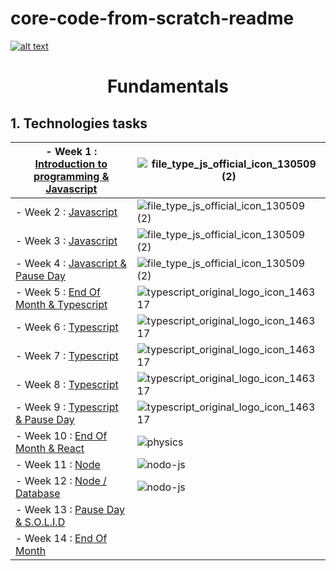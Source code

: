 
# core-code-from-scratch-readme
<a href="https://www.core-code.io/">

![alt text](https://uploads-ssl.webflow.com/5eb2f56932c3562feab232e3/5f73550d00249e7e96c9f3de_Logo.png 'corecodeio')

</a>

<h1 align="center">Fundamentals</h1>

 ## 1. Technologies tasks


|- Week 1 : [Introduction to programming & Javascript](https://github.com/JoseMiguel22/core-code-from-scratch-readme/blob/main/TASKS/WEEK%201.md)| ![file_type_js_official_icon_130509 (2)](https://user-images.githubusercontent.com/108826299/182274886-d2213d13-1521-4df7-8ba6-5e428b8cbfe3.png) |
|--|--|
|- Week 2 : [Javascript](https://github.com/JoseMiguel22/core-code-from-scratch-readme/blob/main/TASKS/WEEK%202.md)|![file_type_js_official_icon_130509 (2)](https://user-images.githubusercontent.com/108826299/182274886-d2213d13-1521-4df7-8ba6-5e428b8cbfe3.png)|
|- Week 3 : [Javascript](https://github.com/JoseMiguel22/core-code-from-scratch-readme/blob/main/TASKS/WEEK%203.md)|![file_type_js_official_icon_130509 (2)](https://user-images.githubusercontent.com/108826299/182274886-d2213d13-1521-4df7-8ba6-5e428b8cbfe3.png)|
|- Week 4 : [Javascript & Pause Day](https://github.com/JoseMiguel22/core-code-from-scratch-readme/blob/main/TASKS/WEEK%204.md)|![file_type_js_official_icon_130509 (2)](https://user-images.githubusercontent.com/108826299/182274886-d2213d13-1521-4df7-8ba6-5e428b8cbfe3.png)|
|- Week 5 : [End Of Month & Typescript](https://github.com/JoseMiguel22/core-code-from-scratch-readme/blob/main/TASKS/WEEK%205.md) |![typescript_original_logo_icon_146317](https://user-images.githubusercontent.com/108826299/182275149-5ac9a4c2-279a-4754-89f7-2d86eee941a8.png)|
|- Week 6 : [Typescript](src/technologies/2022/week06)|![typescript_original_logo_icon_146317](https://user-images.githubusercontent.com/108826299/182275149-5ac9a4c2-279a-4754-89f7-2d86eee941a8.png)|
|- Week 7 : [Typescript](src/technologies/2022/week07)|![typescript_original_logo_icon_146317](https://user-images.githubusercontent.com/108826299/182275149-5ac9a4c2-279a-4754-89f7-2d86eee941a8.png)|
|- Week 8 : [Typescript](src/technologies/2022/week08)|![typescript_original_logo_icon_146317](https://user-images.githubusercontent.com/108826299/182275149-5ac9a4c2-279a-4754-89f7-2d86eee941a8.png)|
|- Week 9 : [Typescript & Pause Day](src/technologies/2022/week09)|![typescript_original_logo_icon_146317](https://user-images.githubusercontent.com/108826299/182275149-5ac9a4c2-279a-4754-89f7-2d86eee941a8.png)|
|- Week 10 : [End Of Month & React](src/technologies/2022/week10)|![physics](https://user-images.githubusercontent.com/108826299/182278215-97413057-a1c3-413d-8ab1-9e61a2286e39.png)|
|- Week 11 : [Node](src/technologies/2022/week11)|![nodo-js](https://user-images.githubusercontent.com/108826299/182277541-8cef8c11-e4d5-4ebc-b7b7-5fc16914ad60.png)|
|- Week 12 : [Node / Database](src/technologies/2022/week12)|![nodo-js](https://user-images.githubusercontent.com/108826299/182277541-8cef8c11-e4d5-4ebc-b7b7-5fc16914ad60.png)|
|- Week 13 : [Pause Day & S.O.L.I.D](src/technologies/2022/week13)||
|- Week 14 : [End Of Month](src/technologies/2022/week14)||


